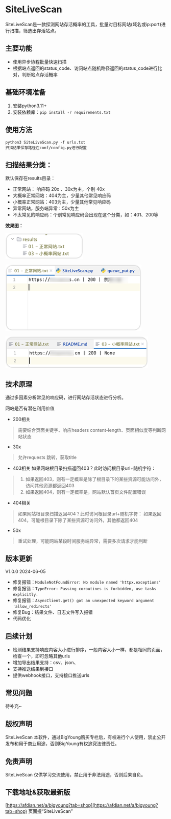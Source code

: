 # SiteLiveScan

SiteLiveScan是一款探测网站存活概率的工具，批量对目标网站(域名或ip:port)进行扫描，筛选出存活站点。

## 主要功能

- 使用异步协程批量快速扫描
- 根据站点返回的status_code、访问站点随机路径返回的status_code进行比对，判断站点存活概率

## 基础环境准备

1. 安装python3.11+
2. 安装依赖库：`pip install -r requirements.txt`

## 使用方法

```shell
python3 SiteLiveScan.py -f urls.txt
扫描结果保存路径在conf/config.py进行配置
```

## 扫描结果分类：

默认保存在results目录：

- 正常网站： 响应码 20x  、30x为主，个别 40x
- 大概率正常网站：404为主，少量其他常见响应码
- 小概率正常网站：403为主，少量其他常见响应码
- 异常网站，服务端异常：50x为主
- 不太常见的响应码：个别常见响应码会出现在这个分类，如：401、200等

**效果图：**

![image.png](img/1.png)

![image.png](img/2.png)

![image.png](img/3.png)

## 技术原理

通过多因素分析常见的响应码，进行网站存活状态进行分析。

网站是否有潜在利用价值

- 200相关

> 需要结合页面关键字、响应headers content-length、页面相似度等判断网站状态

- 30x

> 允许requests 跳转，获取title

- 403相关
  如果网站根目录扫描返回403？此时访问根目录url+随机字符：

> 1. 如果返回403，则有一定概率是除了根目录下的某些资源可能访问外，访问其他资源都返回403
> 2. 如果返回404，则有一定概率是，网站默认首页文件配置错误

- 404相关

> 如果网站根目录扫描返回404？此时访问根目录url+随机字符：
> 如果返回404，可能根目录下除了某些资源可访问外，其他都返回404

- 50x

> 重试处理，可能网站某段时间服务端异常，需要多次请求才能判断

## 版本更新

V1.0.0 2024-06-05

- 修复报错：`ModuleNotFoundError: No module named 'httpx.exceptions'`
- 修复报错：`TypeError: Passing coroutines is forbidden, use tasks explicitly.`
- 修复报错：`AsyncClient.get() got an unexpected keyword argument 'allow_redirects'`
- 修复Bug：结果文件、日志文件写入报错
- 代码优化

## 后续计划

- 检测结果支持响应内容大小进行排序，一般内容大小一样，都是相同的页面，检查一个，即可忽略其他urls
- 增加导出结果支持：csv、json、
- 支持推送结果到接口
- 提供webhook接口，支持接口推送urls

## 常见问题

待补充~

## 版权声明

SiteLiveScan 本软件，通过BigYoung购买专栏后，有权进行个人使用，禁止公开发布和用于商业用途，否则BigYoung有权追究法律责任。

## 免责声明

SiteLiveScan 仅供学习交流使用，禁止用于非法用途，否则后果自负。

## 下载地址&获取最新版

[https://afdian.net/a/bigyoung?tab=shop](https://afdian.net/a/bigyoung?tab=shop) 页面搜“SiteLiveScan”
